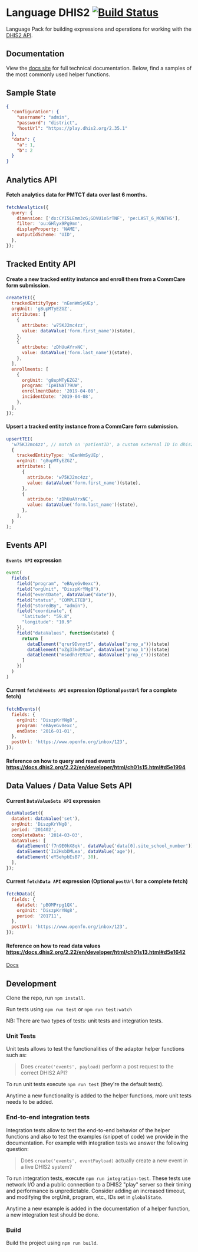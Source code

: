 # Language DHIS2 [![Build Status](https://travis-ci.org/OpenFn/language-dhis2.svg?branch=main)](https://travis-ci.org/OpenFn/language-dhis2)

Language Pack for building expressions and operations for working with the
[DHIS2 API](http://dhis2.github.io/dhis2-docs/master/en/developer/html/dhis2_developer_manual.html).

## Documentation

View the [docs site](https://openfn.github.io/language-dhis2/) for full
technical documentation. Below, find a samples of the most commonly used helper
functions.

## Sample State

```json
{
  "configuration": {
    "username": "admin",
    "password": "district",
    "hostUrl": "https://play.dhis2.org/2.35.1"
  },
  "data": {
    "a": 1,
    "b": 2
  }
}
```

## Analytics API

#### Fetch analytics data for PMTCT data over last 6 months.

```js
fetchAnalytics({
  query: {
    dimension: ['dx:CYI5LEmm3cG;GDVU1o5rTNF', 'pe:LAST_6_MONTHS'],
    filter: 'ou:GHlyx9Pg9mn',
    displayProperty: 'NAME',
    outputIdScheme: 'UID',
  },
});
```

## Tracked Entity API

#### Create a new tracked entity instance and enroll them from a CommCare form submission.

```js
createTEI({
  trackedEntityType: 'nEenWmSyUEp',
  orgUnit: 'g8upMTyEZGZ',
  attributes: [
    {
      attribute: 'w75KJ2mc4zz',
      value: dataValue('form.first_name')(state),
    },
    {
      attribute: 'zDhUuAYrxNC',
      value: dataValue('form.last_name')(state),
    },
  ],
  enrollments: [
    {
      orgUnit: 'g8upMTyEZGZ',
      program: 'IpHINAT79UW',
      enrollmentDate: '2019-04-08',
      incidentDate: '2019-04-08',
    },
  ],
});
```

#### Upsert a tracked entity instance from a CommCare form submission.

```js
upsertTEI(
  'w75KJ2mc4zz', // match on 'patientID', a custom external ID in dhis2
  {
    trackedEntityType: 'nEenWmSyUEp',
    orgUnit: 'g8upMTyEZGZ',
    attributes: [
      {
        attribute: 'w75KJ2mc4zz',
        value: dataValue('form.first_name')(state),
      },
      {
        attribute: 'zDhUuAYrxNC',
        value: dataValue('form.last_name')(state),
      },
    ],
  }
);
```

## Events API

#### `Events API` expression

```js
event(
  fields(
    field("program", "eBAyeGv0exc"),
    field("orgUnit", "DiszpKrYNg8"),
    field("eventDate", dataValue("date")),
    field("status", "COMPLETED"),
    field("storedBy", "admin"),
    field("coordinate", {
      "latitude": "59.8",
      "longitude": "10.9"
    }),
    field("dataValues", function(state) {
      return [
        dataElement("qrur9Dvnyt5", dataValue("prop_a"))(state)
        dataElement("oZg33kd9taw", dataValue("prop_b"))(state)
        dataElement("msodh3rEMJa", dataValue("prop_c"))(state)
      ]
    })
  )
)
```

#### Current `fetchEvents API` expression (Optional `postUrl` for a complete fetch)

```js
fetchEvents({
  fields: {
    orgUnit: 'DiszpKrYNg8',
    program: 'eBAyeGv0exc',
    endDate: '2016-01-01',
  },
  postUrl: 'https://www.openfn.org/inbox/123',
});
```

#### Reference on how to query and read events https://docs.dhis2.org/2.22/en/developer/html/ch01s15.html#d5e1994

## Data Values / Data Value Sets API

#### Current `DataValueSets API` expression

```js
dataValueSet({
  dataSet: dataValue('set'),
  orgUnit: 'DiszpKrYNg8',
  period: '201402',
  completeData: '2014-03-03',
  dataValues: [
    dataElement('f7n9E0hX8qk', dataValue('data[0].site_school_number')),
    dataElement('Ix2HsbDMLea', dataValue('age')),
    dataElement('eY5ehpbEsB7', 30),
  ],
});
```

#### Current `fetchData API` expression (Optional `postUrl` for a complete fetch)

```js
fetchData({
  fields: {
    dataSet: 'pBOMPrpg1QX',
    orgUnit: 'DiszpKrYNg8',
    period: '201711',
  },
  postUrl: 'https://www.openfn.org/inbox/123',
});
```

#### Reference on how to read data values https://docs.dhis2.org/2.22/en/developer/html/ch01s13.html#d5e1642

[Docs](docs/index)

## Development

Clone the repo, run `npm install`.

Run tests using `npm run test` or `npm run test:watch`

NB: There are two types of tests: unit tests and integration tests.

### Unit Tests

Unit tests allows to test the functionalities of the adaptor helper functions
such as:

> Does `create('events', payload)` perform a post request to the correct DHIS2
> API?

To run unit tests execute `npm run test` (they're the default tests).

Anytime a new functionality is added to the helper functions, more unit tests
needs to be added.

### End-to-end integration tests

Integration tests allow to test the end-to-end behavior of the helper functions
and also to test the examples (snippet of code) we provide in the documentation.
For example with integration tests we answer the following question:

> Does `create('events', eventPayload)` actually create a new event in a live
> DHIS2 system?

To run integration tests, execute `npm run integration-test`. These
tests use network I/O and a public connection to a DHIS2 "play" server so their
timing and performance is unpredictable. Consider adding an increased timeout,
and modifying the orgUnit, program, etc., IDs set in `globalState`.

Anytime a new example is added in the documentation of a helper function, a new
integration test should be done.

### Build

Build the project using `npm run build`.
